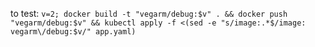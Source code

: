 to test:
`v=2; docker build -t "vegarm/debug:$v" . && docker push "vegarm/debug:$v" && kubectl apply -f <(sed -e "s/image:.*$/image: vegarm\/debug:$v/" app.yaml)`
